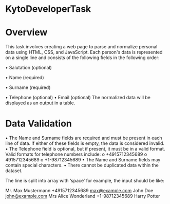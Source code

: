 # KytoDeveloperTask

# Overview
This task involves creating a web page to parse and normalize personal data using HTML, CSS, and JavaScript. Each person's data is represented on a single line and consists of the following fields in the following order:

  •	Salutation (optional)
  
  •	Name (required)
  
  •	Surname (required)
  
  •	Telephone (optional)
  •	Email (optional)
The normalized data will be displayed as an output in a table.

# Data Validation
  •	The Name and Surname fields are required and must be present in each line of data. If either of these fields is empty, the data is considered invalid.
  •	The Telephone field is optional, but if present, it must be in a valid format. Valid formats for telephone numbers include:
    o	+4915712345689
    o	4915712345689
    o	+1-98712345689
  •	The Name and Surname fields may contain special characters.
  •	There cannot be duplicated data within the dataset.

The line is split into array with ‘space’ for example, the input should be like:

  Mr. Max Mustermann +4915712345689 max@example.com
  John Doe john@example.com
  Mrs Alice Wonderland +1-98712345689
  Harry Potter 
